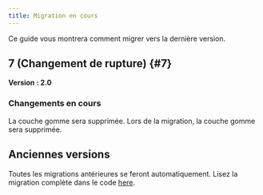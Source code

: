 ```yaml
---
title: Migration en cours
---
```


Ce guide vous montrera comment migrer vers la dernière version.

## 7 (Changement de rupture) {#7}

**Version : 2.0**

### Changements en cours

La couche gomme sera supprimée. Lors de la migration, la couche gomme sera supprimée.

## Anciennes versions

Toutes les migrations antérieures se feront automatiquement.
Lisez la migration complète dans le code [here](https://github.com/LinwoodDev/Butterfly/blob/95825da4ebbf9ded392c863da577666dbcdda45c/app/lib/models/converter.dart#L17).
